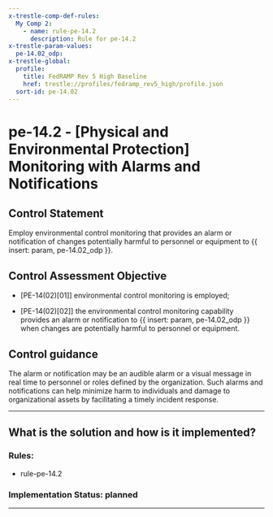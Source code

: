 ```yaml
---
x-trestle-comp-def-rules:
  My Comp 2:
    - name: rule-pe-14.2
      description: Rule for pe-14.2
x-trestle-param-values:
  pe-14.02_odp:
x-trestle-global:
  profile:
    title: FedRAMP Rev 5 High Baseline
    href: trestle://profiles/fedramp_rev5_high/profile.json
  sort-id: pe-14.02
---
```


# pe-14.2 - \[Physical and Environmental Protection\] Monitoring with Alarms and Notifications

## Control Statement

Employ environmental control monitoring that provides an alarm or notification of changes potentially harmful to personnel or equipment to {{ insert: param, pe-14.02_odp }}.

## Control Assessment Objective

- \[PE-14(02)[01]\] environmental control monitoring is employed;

- \[PE-14(02)[02]\] the environmental control monitoring capability provides an alarm or notification to {{ insert: param, pe-14.02_odp }} when changes are potentially harmful to personnel or equipment.

## Control guidance

The alarm or notification may be an audible alarm or a visual message in real time to personnel or roles defined by the organization. Such alarms and notifications can help minimize harm to individuals and damage to organizational assets by facilitating a timely incident response.

______________________________________________________________________

## What is the solution and how is it implemented?

<!-- For implementation status enter one of: implemented, partial, planned, alternative, not-applicable -->

<!-- Note that the list of rules under ### Rules: is read-only and changes will not be captured after assembly to JSON -->

<!-- Add control implementation description here for control: pe-14.2 -->

### Rules:

  - rule-pe-14.2

### Implementation Status: planned

______________________________________________________________________
